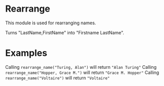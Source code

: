 Rearrange
=========

This module is used for rearranging names.

Turns "LastName,FirstName" into "Firstname LastName".

# Examples

Calling `rearrange_name("Turing, Alan")` will return `"Alan Turing"`
Calling `rearrange_name("Hopper, Grace M.")` will return `"Grace M. Hopper"`
Calling `rearrange_name("Voltaire")` will return `"Voltaire"`
